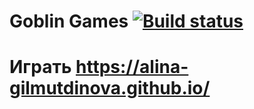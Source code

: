 #   Goblin Games    [![Build status](https://ci.appveyor.com/api/projects/status/q7brl77cxs6g5oua/branch/master?svg=true)](https://ci.appveyor.com/project/Alina-Gilmutdinova/goblin-games/branch/master) 

# Играть     https://alina-gilmutdinova.github.io/


